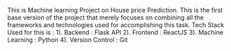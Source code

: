 This is Machine learning Project on House price Prediction. This is the first base version of the project that merely focuses on combining all the frameworks and technologies used for accomplishing this task. Tech Stack Used for this is : 
1). Backend : Flask API
2). Frontend : ReactJS
3). Machine Learning : Python 
4). Version Control : Git 

